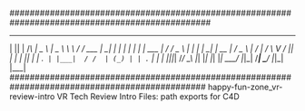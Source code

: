 ################################################################################################
  _  _     _     ___   ___  __   __        ___   _   _   _  _         ____   ___    _  _   ___ 
 | || |   /_\   | _ \ | _ \ \ \ / /  ___  | __| | | | | | \| |  ___  |_  /  / _ \  | \| | | __|
 | __ |  / _ \  |  _/ |  _/  \ V /  |___| | _|  | |_| | | .` | |___|  / /  | (_) | | .` | | _| 
 |_||_| /_/ \_\ |_|   |_|     |_|         |_|    \___/  |_|\_|       /___|  \___/  |_|\_| |___|
 ###############################################################################################
 happy-fun-zone_vr-review-intro
VR Tech Review Intro Files:
path exports for C4D
 
 
                                                                                               
